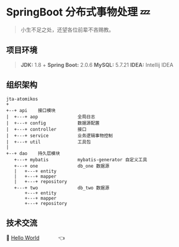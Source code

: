 # SpringBoot 分布式事物处理 :zzz:

> 小生不足之处，还望各位前辈不吝赐教。<br>

## 项目环境

> **JDK:** 1.8 + 
> **Spring Boot:**  2.0.6 
> **MySQL:** 5.7.21 
> **IDEA:** InteIIij IDEA 

## 组织架构
```
jta-atomikos
+
+--+ api    接口模块
|  +---+ aop               全局日志
|  +---+ config            数据源配置
|  +---+ controller        接口
|  +---+ service           业务逻辑事物控制
|  +---+ util              工具包
|
+--+ dao    持久层模块
   +---+ mybatis           mybatis-generator 自定义工具     
   +---+ one               db_one 数据源 
   |   +---+ entity        
   |   +---+ mapper        
   |   +---+ repository     
   +---+ two               db_two 数据源
       +---+ entity        
       +---+ mapper        
       +---+ repository    

```







## 技术交流
:feet: <a target="_blank" href="//shang.qq.com/wpa/qunwpa?idkey=dcdd3d66762ab211689194912f87f082e1416c4a95313d48caf179871150fdd8">Hello World</a> &nbsp;&nbsp;&nbsp; &nbsp;&nbsp;&nbsp;  &nbsp;&nbsp;&nbsp;   :point_left:



